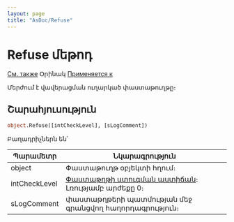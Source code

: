 ```yaml
---
layout: page
title: "AsDoc/Refuse"
---
```

# Refuse մեթոդ

[См. также](../Asdoc.md) Օրինակ [Применяется к](../Asdoc.md)

Մերժում է վավերացման ուղարկած փաստաթուղթը։


## Շարահյուսություն


``` vb
object.Refuse([intCheckLevel], [sLogComment])
```

Բաղադրիչներն են՝ 

| Պարամետր | Նկարագրություն |
|--|--|
| object | Փաստաթուղթ օբյեկտի հղում։|
| intCheckLevel |  [Փաստաթղթի ստուգման աստիճան](DocCheckLevel.html)։ Լռությամբ արժեքը 0։ |
| sLogComment | փաստաթղթերի պատմության մեջ գրանցվող հաղորդագրություն։ |
